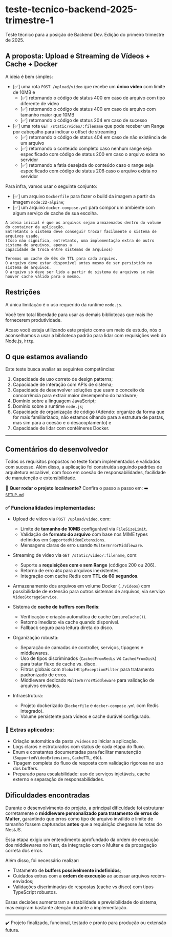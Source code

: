 # teste-tecnico-backend-2025-trimestre-1
Teste técnico para a posição de Backend Dev. Edição do primeiro trimestre de 2025.

## A proposta: Upload e Streaming de Vídeos + Cache + Docker

A ideia é bem simples:

- [✅] uma rota `POST /upload/video` que recebe um **único vídeo** com limite de 10MB e
    - [✅] retornando o código de status 400 em caso de arquivo com tipo diferente de vídeo
    - [✅] retornando o código de status 400 em caso de arquivo com tamanho maior que 10MB
    - [✅] retornando o código de status 204 em caso de sucesso
- [✅] uma rota `GET /static/video/:filename` que pode receber um Range por cabeçalho para indicar o offset de streaming
    - [✅] retornando o código de status 404 em caso de não existência de um arquivo
    - [✅] retornando o conteúdo completo caso nenhum range seja especificado com código de status 200 em caso o arquivo exista no servidor
    - [✅] retornando a fatia desejada do conteúdo caso o range seja especificado com código de status 206
    caso o arquivo exista no servidor

Para infra, vamos usar o seguinte conjunto:

- [✅] um arquivo `Dockerfile` para fazer o build da imagem a partir da imagem `node:22-alpine`;
- [✅] um arquivo `docker-compose.yml` para compor um ambiente com algum serviço de cache de sua escolha.

```plain
A ideia inicial é que os arquivos sejam armazenados dentro do volume do container da aplicação.
Entretanto o sistema deve conseguir trocar facilmente o sistema de arquivos usado.
(Isso não significa, entretanto, uma implementação extra de outro sistema de arquivos, apenas a
capacidade de troca entre sistemas de arquivos)

Teremos um cache de 60s de TTL para cada arquivo.
O arquivo deve estar disponível antes mesmo de ser persistido no sistema de arquivos.
O arquivo só deve ser lido a partir do sistema de arquivos se não houver cache válido para o mesmo.
```

## Restrições

A única limitação é o uso requerido da runtime `node.js`.

Você tem total liberdade para usar as demais bibliotecas que mais lhe fornecerem produtividade.

Acaso você esteja utilizando este projeto como um meio de estudo, nós o aconselhamos a usar a biblioteca padrão para lidar com requisições web do Node.js, `http`.

## O que estamos avaliando

Este teste busca avaliar as seguintes competências:

1. Capacidade de uso correto de design patterns;
2. Capacidade de interação com APIs de sistema;
3. Capacidade de desenvolver soluções que usam o conceito de concorrência para extrair maior desempenho do hardware;
4. Domínio sobre a linguagem JavaScript;
5. Domínio sobre a runtime `node.js`;
6. Capacidade de organização de código (Adendo: organize da forma que for mais familiarizado, não estamos olhando para a estrutura de pastas, mas sim para a coesão e o desacoplamento) e
7. Capacidade de lidar com contêineres Docker.

---

## Comentários do desenvolvedor

Todos os requisitos propostos no teste foram implementados e validados com sucesso. Além disso, a aplicação foi construída seguindo padrões de arquitetura escalável, com foco em coesão de responsabilidades, facilidade de manutenção e extensibilidade.

📘 **Quer rodar o projeto localmente?** Confira o passo a passo em:
➡️ [`SETUP.md`](./SETUP.md)


### ✅ Funcionalidades implementadas:

- Upload de vídeo via `POST /upload/video`, com:
  - Limite de **tamanho de 10MB** configurável via `FileSizeLimit`.
  - Validação de **formato do arquivo** com base nos MIME types definidos em `SupportedVideoExtensions`.
  - Mensagens claras de erro usando `MulterErrorMiddleware`.

- Streaming de vídeo via `GET /static/video/:filename`, com:
  - Suporte a **requisições com e sem Range** (códigos 200 ou 206).
  - Retorno de erro `404` para arquivos inexistentes.
  - Integração com cache Redis com **TTL de 60 segundos**.

- Armazenamento dos arquivos em volume Docker (`./videos`) com possibilidade de extensão para outros sistemas de arquivos, via serviço `VideoStorageService`.

- Sistema de **cache de buffers com Redis**:
  - Verificação e criação automática de cache (`ensureCache()`).
  - Retorno imediato via cache quando disponível.
  - Fallback seguro para leitura direta do disco.

- Organização robusta:
  - Separação de camadas de controller, serviços, tipagens e middlewares.
  - Uso de tipos discriminados (`CachedFromRedis` vs `CachedFromDisk`) para tratar fluxo de cache vs. disco.
  - Filtros globais com `GlobalHttpExceptionFilter` para tratamento padronizado de erros.
  - Middleware dedicado `MulterErrorMiddleware` para validação de arquivos enviados.

- Infraestrutura:
  - Projeto dockerizado (`Dockerfile` e `docker-compose.yml` com Redis integrado).
  - Volume persistente para vídeos e cache durável configurado.

### 🧱 Extras aplicados:

- Criação automática da pasta `/videos` ao iniciar a aplicação.
- Logs claros e estruturados com status de cada etapa do fluxo.
- Enum e constantes documentadas para facilitar manutenção (`SupportedVideoExtensions`, `CacheTTL`, etc).
- Tipagem completa do fluxo de resposta com validação rigorosa no uso dos buffers.
- Preparado para escalabilidade: uso de serviços injetáveis, cache externo e separação de responsabilidades.

## Dificuldades encontradas

Durante o desenvolvimento do projeto, a principal dificuldade foi estruturar corretamente o **middleware personalizado para tratamento de erros do Multer**, garantindo que erros como tipo de arquivo inválido e limite de tamanho fossem capturados **antes** que a requisição chegasse às rotas do NestJS.

Essa etapa exigiu um entendimento aprofundado da ordem de execução dos middlewares no Nest, da integração com o Multer e da propagação correta dos erros.

Além disso, foi necessário realizar:

- Tratamento de **buffers possivelmente indefinidos**;
- Cuidados extras com a **ordem de execução** ao acessar arquivos recém-enviados;
- Validações discriminadas de respostas (cache vs disco) com tipos TypeScript robustos.

Essas decisões aumentaram a estabilidade e previsibilidade do sistema, mas exigiram bastante atenção durante a implementação.

---

✔️ Projeto finalizado, funcional, testado e pronto para produção ou extensão futura.
